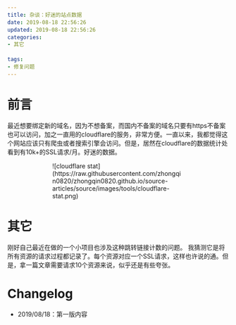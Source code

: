 ```yaml
---
title: 杂谈：好迷的站点数据
date: 2019-08-18 22:56:26
updated: 2019-08-18 22:56:26
categories:
- 其它

tags:
- 修复问题
---
```

# 前言
最近想要绑定新的域名，因为不想备案，而国内不备案的域名只要有https不备案也可以访问，加之一直用的cloudflare的服务，非常方便。一直以来，我都觉得这个网站应该只有爬虫或者搜索引擎会访问。但是，居然在cloudflare的数据统计处看到有10k+的SSL请求/月。好迷的数据。
<div style="width: 300px; margin: auto">
![cloudflare stat](https://raw.githubusercontent.com/zhongqin0820/zhongqin0820.github.io/source-articles/source/images/tools/cloudflare-stat.png)
</div>

<!-- more -->
# 其它
刚好自己最近在做的一个小项目也涉及这种跳转链接计数的问题。
我猜测它是将所有资源的请求过程都记录了。每个资源对应一个SSL请求，这样也许说的通。但是，拿一篇文章需要请求10个资源来说，似乎还是有些夸张。

# Changelog
- 2019/08/18：第一版内容